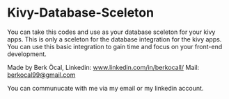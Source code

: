 # Kivy-Database-Sceleton
You can take this codes and use as your database sceleton for your kivy apps.
This is only a sceleton for the database integration for the kivy apps. You can use this basic integration to gain time and focus on your front-end development.

Made by Berk Öcal, Linkedin: www.linkedin.com/in/berkocall/
Mail: berkocal99@gmail.com

You can communucate with me via my email or my linkedin account.
